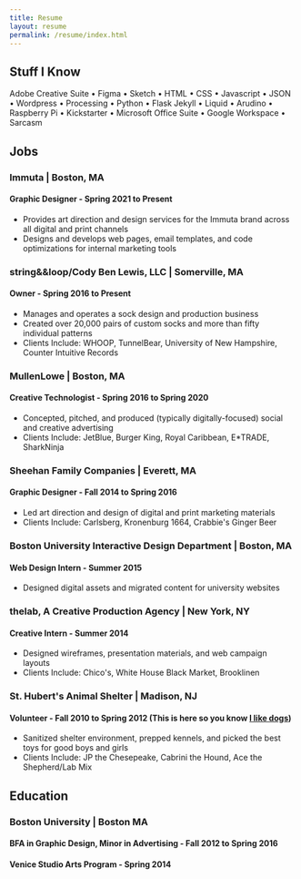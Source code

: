 ```yaml
---
title: Resume
layout: resume
permalink: /resume/index.html
---
```



<!-- # Resume
#### [Download My Resume](assets/files/Cody-Ben-Lewis-Fall-2020-Resume.pdf){:target="_blank"} -->


## Stuff I Know
Adobe Creative Suite • Figma • Sketch • HTML • CSS • Javascript • JSON • Wordpress • Processing • Python • Flask Jekyll • Liquid • Arudino • Raspberry Pi • Kickstarter • Microsoft Office Suite • Google Workspace • Sarcasm

## Jobs

### **Immuta** | Boston, MA
#### Graphic Designer - Spring 2021 to Present
*	Provides art direction and design services for the Immuta brand across all digital and print channels
*	Designs and develops web pages, email templates, and code optimizations for internal marketing tools

### **string&&loop/Cody Ben Lewis, LLC** | Somerville, MA
#### Owner - Spring 2016 to Present
* Manages and operates a sock design and production business
* Created over 20,000 pairs of custom socks and more than fifty individual patterns
* Clients Include: WHOOP, TunnelBear, University of New Hampshire, Counter Intuitive&nbsp;Records

### **MullenLowe** | Boston, MA
#### Creative Technologist - Spring 2016 to Spring 2020
*	Concepted, pitched, and produced (typically digitally-focused) social and creative&nbsp;advertising
*	Clients Include: JetBlue, Burger King, Royal Caribbean, E*TRADE, SharkNinja

### **Sheehan Family Companies** | Everett, MA
#### Graphic Designer - Fall 2014 to Spring 2016
* Led art direction and design of digital and print marketing materials
* Clients Include: Carlsberg, Kronenburg 1664, Crabbie's Ginger Beer

<!-- ### **AdLab** | Boston, MA
#### Art Supervisor - Spring 2016
*	Managed student-led teams in creating ad campaigns -->

### **Boston University Interactive Design Department** | Boston, MA
#### Web Design Intern - Summer 2015
* Designed digital assets and migrated content for university websites

### **thelab, A Creative Production Agency** | New York, NY
#### Creative Intern - Summer 2014
* Designed wireframes, presentation materials, and web campaign layouts
* Clients Include: Chico's, White House Black Market, Brooklinen

### **St. Hubert's Animal Shelter** | Madison, NJ
#### Volunteer - Fall 2010 to Spring 2012 (This is here so you know <a href="/notes/almost-all-dogs-like-me/">I like dogs</a>)
* Sanitized shelter environment, prepped kennels, and picked the best toys for good boys and girls
* Clients Include: JP the Chesepeake, Cabrini the Hound, Ace the Shepherd/Lab Mix

## Education

### **Boston University** | Boston MA
#### BFA in Graphic Design, Minor in Advertising - Fall 2012 to Spring 2016
#### Venice Studio Arts Program - Spring 2014
